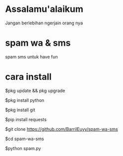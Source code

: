 # Assalamu'alaikum

Jangan berlebihan ngerjain orang nya

# spam wa & sms
spam sms untuk have fun
# cara install
$pkg update && pkg upgrade

$pkg install python

$pkg install git

$pip install requests

$git clone https://github.com/BarrilEuyy/spam-wa-sms

$cd spam-wa-sms

$python spam.py
